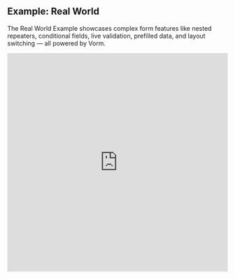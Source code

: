 ## Example: Real World

The Real World Example showcases complex form features like nested repeaters, conditional fields, live validation, prefilled data, and layout switching — all powered by Vorm.

<iframe
  src="https://stackblitz.com/edit/vitejs-vite-pdfe4po5?embed=1&view=preview"
  width="100%"
  height="500"
  frameborder="0"
  allow="accelerometer; camera; microphone; midi; geolocation; encrypted-media"
></iframe>
